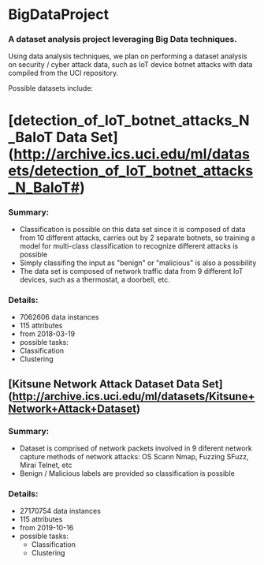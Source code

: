 # BigDataProject
### A dataset analysis project leveraging Big Data techniques.

Using data analysis techniques, we plan on performing a dataset analysis on security / cyber attack data, such as IoT device botnet attacks with data compiled from the UCI repository. 

Possible datasets include:

# [detection_of_IoT_botnet_attacks_N_BaIoT Data Set] (http://archive.ics.uci.edu/ml/datasets/detection_of_IoT_botnet_attacks_N_BaIoT#)
### Summary:
- Classification is possible on this data set since it is composed of data from 10 different attacks, carries out by 2 separate botnets, so training a model for multi-class classification to recognize different attacks is possible
- Simply classifing the input as "benign" or "malicious" is also a possibility
- The data set is composed of network traffic data from 9 different IoT devices, such as a thermostat, a doorbell, etc.

### Details:
- 7062606 data instances
- 115 attributes
- from 2018-03-19
- possible tasks: 
 - Classification
 - Clustering


## [Kitsune Network Attack Dataset Data Set] (http://archive.ics.uci.edu/ml/datasets/Kitsune+Network+Attack+Dataset)
### Summary:
- Dataset is comprised of network packets involved in 9 diferent network capture methods of network attacks: OS Scann Nmap, Fuzzing SFuzz, Mirai Telnet, etc
- Benign / Malicious labels are provided so classification is possible

### Details:
- 27170754 data instances
- 115 attributes
- from 2019-10-16
- possible tasks:
  - Classification
  - Clustering

